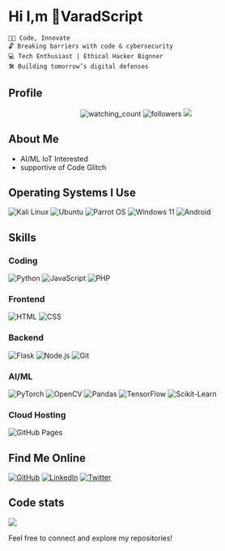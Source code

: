 # Hi I,m 💬VaradScript

```
👨‍💻 Code, Innovate
🔓 Breaking barriers with code & cybersecurity
💻 Tech Enthusiast | Ethical Hacker Bignner
🛠️ Building tomorrow’s digital defenses
```
## Profile 

  <div align="center">
  <img src="https://komarev.com/ghpvc/?username=VaradScript&color=red&labelColor=%236A7DA8&style=for-the-badge" alt="watching_count" />
  <img alt="followers" src="https://img.shields.io/github/followers/VaradScript?label=Followers&labelColor=%236A7DA8&style=for-the-badge">




  <img src="https://myreadme.vercel.app/api/embed/VaradScript?panels=userstatistics,toprepositories,toplanguages,commitgraph"  />
</div>

## About Me

- AI/ML IoT Interested
- supportive of Code Glitch



## Operating Systems I Use

![Kali Linux](https://img.shields.io/badge/Kali_Linux-Intermediate-yellow?style=flat&logo=kali-linux)
![Ubuntu](https://img.shields.io/badge/Ubuntu-Intermediate-yellow?style=flat&logo=ubuntu)
![Parrot OS](https://img.shields.io/badge/Parrot_OS-Intermediate-yellow?style=flat&logo=parrot)
![Windows 11](https://img.shields.io/badge/Windows_11-Expert-blue?style=flat&logo=windows)
![Android](https://img.shields.io/badge/Android-Expert-blue?style=flat&logo=android)



## Skills

### Coding

![Python](https://img.shields.io/badge/Python-Expert-blue?style=flat&logo=python)
![JavaScript](https://img.shields.io/badge/JavaScript-Intermediate-yellow?style=flat&logo=javascript)
![PHP](https://img.shields.io/badge/PHP-Intermediate-yellow?style=flat&logo=php)

### Frontend

![HTML](https://img.shields.io/badge/HTML-Expert-blue?style=flat&logo=html5)
![CSS](https://img.shields.io/badge/CSS-Expert-blue?style=flat&logo=css3)

### Backend

![Flask](https://img.shields.io/badge/Flask-Expert-blue?style=flat&logo=flask)
![Node.js](https://img.shields.io/badge/Node.js-Intermediate-yellow?style=flat&logo=node.js)
![Git](https://img.shields.io/badge/Git-Intermediate-yellow?style=flat&logo=git)


### AI/ML

![PyTorch](https://img.shields.io/badge/PyTorch-Expert-blue?style=flat&logo=pytorch)
![OpenCV](https://img.shields.io/badge/OpenCV-Expert-blue?style=flat&logo=opencv)
![Pandas](https://img.shields.io/badge/Pandas-Expert-blue?style=flat&logo=pandas)
![TensorFlow](https://img.shields.io/badge/TensorFlow-Intermediate-yellow?style=flat&logo=tensorflow)
![Scikit-Learn](https://img.shields.io/badge/Scikit_Learn-Intermediate-yellow?style=flat&logo=scikit-learn)




### Cloud Hosting

![GitHub Pages](https://img.shields.io/badge/GitHub_Pages-Intermediate-yellow?style=flat&logo=github)




## Find Me Online

[![GitHub](https://img.shields.io/badge/GitHub-Profile-blue?style=flat&logo=github)](https://github.com/VaradScript)
[![LinkedIn](https://img.shields.io/badge/LinkedIn-Profile-blue?style=flat&logo=linkedin)](https://www.linkedin.com/in/varadaraj-d-ganiga-5b50a1246/)
[![Twitter](https://img.shields.io/badge/Twitter-Profile-blue?style=flat&logo=twitter)](https://twitter.com/varadaraj007)


## Code stats


<img src="https://github-readme-stats.vercel.app/api?username=VaradScript&show_icons=true&hide_border=true&theme=radical" />



Feel free to connect and explore my repositories! 

